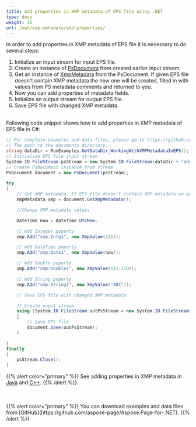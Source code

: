 ```yaml
---
title: Add properties in XMP metadata of EPS file using .NET
type: docs
weight: 15
url: /net/xmp-metadata/add-properties/
---
```


<!--
{{% alert color="primary" %}} 

You can check the quality of Aspose.Page EPS to PDF conversion and view the results via free online <a nofollow href="https://products.aspose.app/page/conversion/eps-to-pdf">EPS to PDF Converter</a> {{% /alert %}}
-->

In order to add properties in XMP metadata of EPS file it is necessary to do several steps:
1. Initialize an input stream for input EPS file.
2. Create an instance of [PsDocument](https://apireference.aspose.com/page/net/aspose.page.eps/psdocument) from created earlier input stream.
3. Get an instance of [XmpMetadata](https://apireference.aspose.com/page/net/aspose.page.eps.xmp/xmpmetadata) from the PsDocument. If given EPS file doesn't contain XMP metadata the new one
will be created, filled in with values from PS metadata comments and returned to you.
4. Now you can add properties of metadata fields.
5. Initialize an output stream for output EPS file.
6. Save EPS file with changed XMP metadata.

<br>Following code snippet shows how to add properties in XMP metadata of EPS file in C#:
<br>
```C#
// For complete examples and data files, please go to https://github.com/aspose-page/Aspose.Page-for-.NET
// The path to the documents directory.
string dataDir = RunExamples.GetDataDir_WorkingWithXMPMetadataInEPS();
// Initialize EPS file input stream
System.IO.FileStream psStream = new System.IO.FileStream(dataDir + "add_props_input.eps", System.IO.FileMode.Open, System.IO.FileAccess.Read);
// Create PsDocument instance from stream
PsDocument document = new PsDocument(psStream);            

try
{
    // Get XMP metadata. If EPS file doesn't contain XMP metadata we get new one filled with values from PS metadata comments (%%Creator, %%CreateDate, %%Title etc)
    XmpMetadata xmp = document.GetXmpMetadata();

    //Change XMP metadata values

    DateTime now = DateTime.UtcNow;

    // Add Integer poperty
    xmp.Add("xmp:Intg1", new XmpValue(111));

    // Add DateTime poperty
    xmp.Add("xmp:Date1", new XmpValue(now));

    // Add Double poperty
    xmp.Add("xmp:Double1", new XmpValue(111.11D));

    // Add String poperty
    xmp.Add("xmp:String1", new XmpValue("ABC"));

    // Save EPS file with changed XMP metadata

    // Create ouput stream
    using (System.IO.FileStream outPsStream = new System.IO.FileStream(dataDir + "add_props_output.eps", System.IO.FileMode.Create, System.IO.FileAccess.Write))
    {
        // Save EPS file
        document.Save(outPsStream);
    }

}
finally
{
    psStream.Close();
}
```
{{% alert color="primary" %}}
See adding properties in XMP metadata in [Java](/page/java/xmp-metadata/add-properties/) and [C++](/page/cpp/xmp-metadata/add-properties/).
{{% /alert %}}

<!--
{{% alert color="primary" %}}
Evaluate EPS to PDF conversion online on our <a nofollow href="https://products.aspose.app/page/conversion/eps-to-pdf">EPS to PDF Converter</a>. You can convert several EPS files to PDF at once and dowload results in a few seconds.
 {{% /alert %}}
-->
<br>
<br>
{{% alert color="primary" %}}
You can download examples and data files from [GitHub](https://github.com/aspose-page/Aspose.Page-for-.NET). {{% /alert %}}